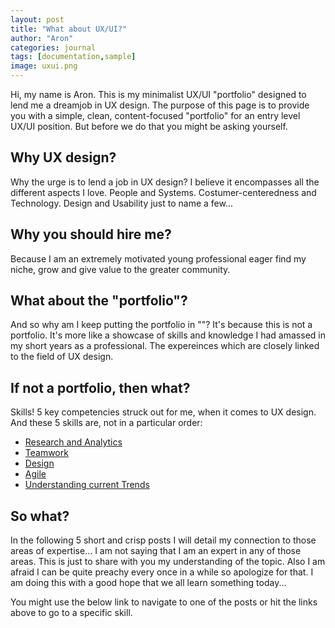 ```yaml
---
layout: post
title: "What about UX/UI?"
author: "Aron"
categories: journal
tags: [documentation,sample]
image: uxui.png
---
```


Hi, my name is Aron. This is my minimalist UX/UI "portfolio" designed to lend me a dreamjob in UX design. The purpose of this page is to provide you with a simple, clean, content-focused "portfolio" for an entry level UX/UI position. But before we do that you might be asking yourself. 

## Why UX design?

Why the urge is to lend a job in UX design? I believe it encompasses all the different aspects I love. People and Systems. Costumer-centeredness and Technology. Design and Usability just to name a few...

## Why you should hire me?

Because I am an extremely motivated young professional eager find my niche, grow and give value to the greater community.

## What about the "portfolio"?

And so why am I keep putting the portfolio in ""? It's because this is not a portfolio. It's more like a showcase of skills and knowledge I had amassed in my short years as a professional. The expereinces which are closely linked to the field of UX design.  

## If not a portfolio, then what? 

Skills! 5 key competencies struck out for me, when it comes to UX design. And these 5 skills are, not in a particular order:
- [Research and Analytics](https://aronuxui.github.io/skill-1)
- [Teamwork](https://aronuxui.github.io/skill-2)
- [Design](https://aronuxui.github.io/skill-3)
- [Agile](https://aronuxui.github.io/skill-4)
- [Understanding current Trends](https://aronuxui.github.io/skill-5)

## So what?

In the following 5 short and crisp posts I will detail my connection to those areas of expertise... I am not saying that I am an expert in any of those areas. This is just to share with you my understanding of the topic. Also I am afraid I can be quite preachy every once in a while so apologize for that. I am doing this with a good hope that we all learn something today...

You might use the below link to navigate to one of the posts or hit the links above to go to a specific skill.
